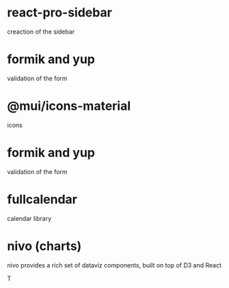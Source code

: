 # react-pro-sidebar
creaction of the sidebar
# formik and yup 
validation of the form
# @mui/icons-material 
icons
# formik and yup 
validation of the form
# fullcalendar 
calendar library
# nivo (charts)
nivo provides a rich set of dataviz components, built on top of D3 and React

T